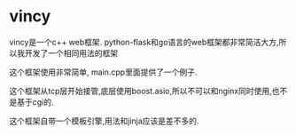 # vincy
vincy是一个c++ web框架. python-flask和go语言的web框架都非常简洁大方,所以我开发了一个相同用法的框架

这个框架使用非常简单, main.cpp里面提供了一个例子.

这个框架从tcp层开始接管,底层使用boost.asio,所以不可以和nginx同时使用,也不是基于cgi的.

这个框架自带一个模板引擎,用法和jinja应该是差不多的.
